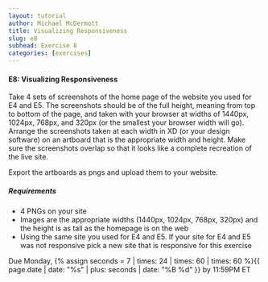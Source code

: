 ```yaml
---
layout: tutorial
author: Michael McDermott
title: Visualizing Responsiveness
slug: e8
subhead: Exercise 8
categories: [exercises]
---
```

#### E8: Visualizing Responsiveness
Take 4 sets of screenshots of the home page of the website you used for E4 and E5. The screenshots should be of the full height, meaning from top to bottom of the page, and taken with your browser at widths of 1440px, 1024px, 768px, and 320px (or the smallest your browser width will go). Arrange the screenshots taken at each width in XD (or your design software) on an artboard that is the appropriate width and height. Make sure the screenshots overlap so that it looks like a complete recreation of the live site.

Export the artboards as pngs and upload them to your website.

##### Requirements
* 4 PNGs on your site
* Images are the appropriate widths (1440px, 1024px, 768px, 320px) and the height is as tall as the homepage is on the web
* Using the same site you used for E4 and E5. If your site for E4 and E5 was not responsive pick a new site that is responsive for this exercise

<span class="due">Due Monday, {% assign seconds = 7 | times: 24 | times: 60 | times: 60 %}{{ page.date | date: "%s" | plus: seconds | date: "%B %d" }} by 11:59PM ET</span>
